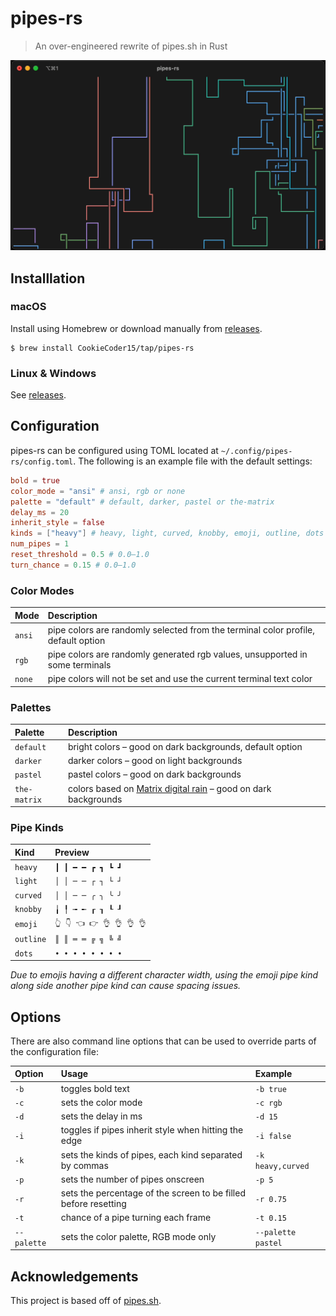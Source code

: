 # pipes-rs

> An over-engineered rewrite of pipes.sh in Rust

![pipes-rs preview](https://github.com/CookieCoder15/i/raw/master/pipes-rs-preview.gif)

## Installlation

### macOS

Install using Homebrew or download manually from [releases](https://github.com/CookieCoder15/pipes-rs/releases/latest).

```console
$ brew install CookieCoder15/tap/pipes-rs
```

### Linux & Windows

See [releases](https://github.com/CookieCoder15/pipes-rs/releases/latest).

## Configuration

pipes-rs can be configured using TOML located at `~/.config/pipes-rs/config.toml`.
The following is an example file with the default settings:

```toml
bold = true
color_mode = "ansi" # ansi, rgb or none
palette = "default" # default, darker, pastel or the-matrix
delay_ms = 20
inherit_style = false
kinds = ["heavy"] # heavy, light, curved, knobby, emoji, outline, dots
num_pipes = 1
reset_threshold = 0.5 # 0.0–1.0
turn_chance = 0.15 # 0.0–1.0
```

### Color Modes

| Mode   | Description                                                                       |
| :----- | :-------------------------------------------------------------------------------- |
| `ansi` | pipe colors are randomly selected from the terminal color profile, default option |
| `rgb`  | pipe colors are randomly generated rgb values, unsupported in some terminals      |
| `none` | pipe colors will not be set and use the current terminal text color               |

### Palettes

| Palette      | Description                                                      |
| :----------- | :--------------------------------------------------------------- |
| `default`    | bright colors – good on dark backgrounds, default option         |
| `darker`     | darker colors – good on light backgrounds                        |
| `pastel`     | pastel colors – good on dark backgrounds                         |
| `the-matrix` | colors based on [Matrix digital rain] – good on dark backgrounds |

### Pipe Kinds

| Kind      | Preview                   |
| :-------- | :------------------------ |
| `heavy`   | `┃ ┃ ━ ━ ┏ ┓ ┗ ┛`         |
| `light`   | `│ │ ─ ─ ┌ ┐ └ ┘`         |
| `curved`  | `│ │ ─ ─ ╭ ╮ ╰ ╯`         |
| `knobby`  | `╽ ╿ ╼ ╾ ┎ ┒ ┖ ┚`         |
| `emoji`   | `👆 👇 👈 👉 👌 👌 👌 👌` |
| `outline` | `║ ║ ═ ═ ╔ ╗ ╚ ╝`         |
| `dots`    | `• • • • • • • •`         |

_Due to emojis having a different character width, using the emoji pipe kind along side another pipe kind can cause spacing issues._

## Options

There are also command line options that can be used to override parts of the configuration file:

| Option      | Usage                                                           | Example            |
| :---------- | :-------------------------------------------------------------- | :----------------- |
| `-b`        | toggles bold text                                               | `-b true`          |
| `-c`        | sets the color mode                                             | `-c rgb`           |
| `-d`        | sets the delay in ms                                            | `-d 15`            |
| `-i`        | toggles if pipes inherit style when hitting the edge            | `-i false`         |
| `-k`        | sets the kinds of pipes, each kind separated by commas          | `-k heavy,curved`  |
| `-p`        | sets the number of pipes onscreen                               | `-p 5`             |
| `-r`        | sets the percentage of the screen to be filled before resetting | `-r 0.75`          |
| `-t`        | chance of a pipe turning each frame                             | `-t 0.15`          |
| `--palette` | sets the color palette, RGB mode only                           | `--palette pastel` |

## Acknowledgements

This project is based off of [pipes.sh](https://github.com/pipeseroni/pipes.sh).

[matrix digital rain]: https://en.wikipedia.org/wiki/Matrix_digital_rain
